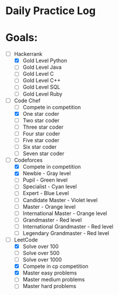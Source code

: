 # Daily Practice Log

# Goals:
- [ ] Hackerrank
  - [x] Gold Level Python
  - [ ] Gold Level Java
  - [ ] Gold Level C
  - [ ] Gold Level C++
  - [ ] Gold Level SQL
  - [ ] Gold Level Ruby
- [ ] Code Chef
  - [ ] Compete in competition
  - [x] One star coder
  - [ ] Two star coder
  - [ ] Three star coder
  - [ ] Four star coder
  - [ ] Five star coder
  - [ ] Six star coder
  - [ ] Seven star coder
- [ ] Codeforces
  - [x] Compete in competition
  - [x] Newbie - Gray level
  - [ ] Pupil - Green level
  - [ ] Specialist - Cyan level
  - [ ] Expert - Blue Level
  - [ ] Candidate Master - Violet level
  - [ ] Master - Orange level
  - [ ] International Master - Orange level
  - [ ] Grandmaster - Red level
  - [ ] International Grandmaster - Red level
  - [ ] Legendary Grandmaster - Red level
- [ ] LeetCode
  - [x] Solve over 100
  - [ ] Solve over 500
  - [ ] Solve over 1000
  - [x] Compete in cp competition
  - [x] Master easy problems
  - [ ] Master medium problems
  - [ ] Master hard problems
